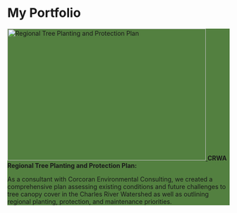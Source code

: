 # My Portfolio

<section style="background-color:#538040">
  <a href="https://storymaps.arcgis.com/stories/10fdd6beaffd4f949473a7a6dc70f745">
  <img style="border-width=100%;" src="Screenshot 2024-11-11 155553.png" alt="Regional Tree Planting and Protection Plan" width="450" height="300">
</a><b>CRWA Regional Tree Planting and Protection Plan:</b><p></p>As a consultant with Corcoran Environmental Consulting, we created a comprehensive plan assessing existing conditions and future challenges to tree canopy cover in the 
Charles River Watershed as well as outlining regional planting, protection, and maintenance priorities.
</section>
